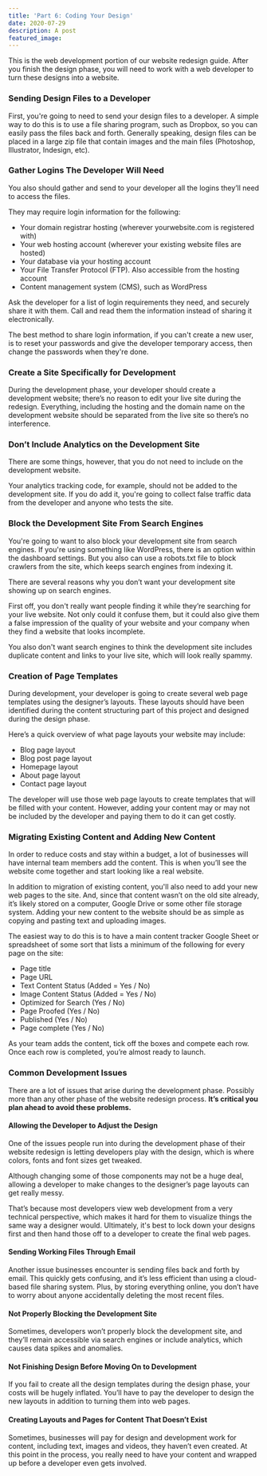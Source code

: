 ```yaml
---
title: 'Part 6: Coding Your Design'
date: 2020-07-29
description: A post
featured_image:
---
```


This is the web development portion of our website redesign guide. After you finish the design phase, you will need to work with a web developer to turn these designs into a website.

### Sending Design Files to a Developer

First, you're going to need to send your design files to a developer. A simple way to do this is to use a file sharing program, such as Dropbox, so you can easily pass the files back and forth. Generally speaking, design files can be placed in a large zip file that contain images and the main files (Photoshop, Illustrator, Indesign, etc).

### Gather Logins The Developer Will Need

You also should gather and send to your developer all the logins they’ll need to access the files.







They may require login information for the following:







  * Your domain registrar hosting (wherever yourwebsite.com is registered with)
  * Your web hosting account (wherever your existing website files are hosted)
  * Your database via your hosting account
  * Your File Transfer Protocol (FTP). Also accessible from the hosting account
  * Content management system (CMS), such as WordPress






Ask the developer for a list of login requirements they need, and securely share it with them. Call and read them the information instead of sharing it electronically.







The best method to share login information, if you can't create a new user, is to reset your passwords and give the developer temporary access, then change the passwords when they're done.







### Create a Site Specifically for Development







During the development phase, your developer should create a development website; there’s no reason to edit your live site during the redesign. Everything, including the hosting and the domain name on the development website should be separated from the live site so there’s no interference.







### Don’t Include Analytics on the Development Site







There are some things, however, that you do not need to include on the development website.







Your analytics tracking code, for example, should not be added to the development site. If you do add it, you're going to collect false traffic data from the developer and anyone who tests the site.







### Block the Development Site From Search Engines







You're going to want to also block your development site from search engines. If you're using something like WordPress, there is an option within the dashboard settings. But you also can use a robots.txt file to block crawlers from the site, which keeps search engines from indexing it.







There are several reasons why you don’t want your development site showing up on search engines.







First off, you don't really want people finding it while they’re searching for your live website. Not only could it confuse them, but it could also give them a false impression of the quality of your website and your company when they find a website that looks incomplete.







You also don't want search engines to think the development site includes duplicate content and links to your live site, which will look really spammy.







### Creation of Page Templates







During development, your developer is going to create several web page templates using the designer’s layouts. These layouts should have been identified during the content structuring part of this project and designed during the design phase.







Here’s a quick overview of what page layouts your website may include:







  * Blog page layout
  * Blog post page layout
  * Homepage layout
  * About page layout
  * Contact page layout






The developer will use those web page layouts to create templates that will be filled with your content. However, adding your content may or may not be included by the developer and paying them to do it can get costly.







### Migrating Existing Content and Adding New Content







In order to reduce costs and stay within a budget, a lot of businesses will have internal team members add the content. This is when you’ll see the website come together and start looking like a real website.







In addition to migration of existing content, you'll also need to add your new web pages to the site. And, since that content wasn’t on the old site already, it’s likely stored on a computer, Google Drive or some other file storage system. Adding your new content to the website should be as simple as copying and pasting text and uploading images.







The easiest way to do this is to have a main content tracker Google Sheet or spreadsheet of some sort that lists a minimum of the following for every page on the site:







  * Page title
  * Page URL
  * Text Content Status (Added = Yes / No)
  * Image Content Status (Added = Yes / No)
  * Optimized for Search (Yes / No)
  * Page Proofed (Yes / No)
  * Published (Yes / No)
  * Page complete (Yes / No)






As your team adds the content, tick off the boxes and compete each row. Once each row is completed, you’re almost ready to launch.







### Common Development Issues







There are a lot of issues that arise during the development phase. Possibly more than any other phase of the website redesign process. **It’s critical you plan ahead to avoid these problems.**







#### Allowing the Developer to Adjust the Design







One of the issues people run into during the development phase of their website redesign is letting developers play with the design, which is where colors, fonts and font sizes get tweaked.







Although changing some of those components may not be a huge deal, allowing a developer to make changes to the designer’s page layouts can get really messy.







That’s because most developers view web development from a very technical perspective, which makes it hard for them to visualize things the same way a designer would. Ultimately, it's best to lock down your designs first and then hand those off to a developer to create the final web pages.







#### Sending Working Files Through Email







Another issue businesses encounter is sending files back and forth by email. This quickly gets confusing, and it’s less efficient than using a cloud-based file sharing system. Plus, by storing everything online, you don’t have to worry about anyone accidentally deleting the most recent files.







#### Not Properly Blocking the Development Site







Sometimes, developers won’t properly block the development site, and they’ll remain accessible via search engines or include analytics, which causes data spikes and anomalies.







#### Not Finishing Design Before Moving On to Development







If you fail to create all the design templates during the design phase, your costs will be hugely inflated. You’ll have to pay the developer to design the new layouts in addition to turning them into web pages.







#### Creating Layouts and Pages for Content That Doesn’t Exist







Sometimes, businesses will pay for design and development work for content, including text, images and videos, they haven’t even created. At this point in the process, you really need to have your content and wrapped up before a developer even gets involved.



